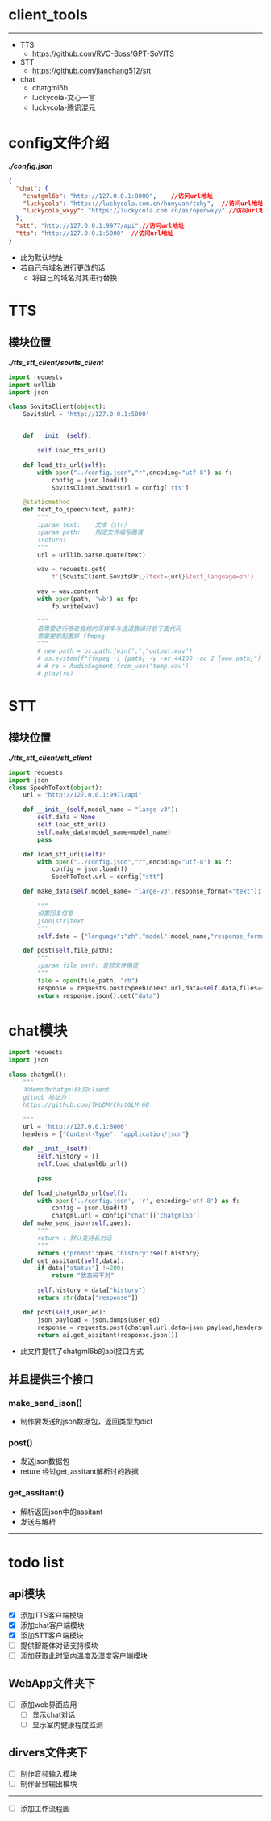 # client_tools
***
* TTS
  * https://github.com/RVC-Boss/GPT-SoVITS
* STT
  * https://github.com/jianchang512/stt
* chat
  * chatgml6b
  * luckycola-文心一言
  * luckycola-腾讯混元

# config文件介绍
***./config.json***
```json
{
  "chat": {
    "chatgml6b": "http://127.0.0.1:8000",    //访问url地址
    "luckycola": "https://luckycola.com.cn/hunyuan/txhy",  //访问url地址
    "luckycola_wxyy": "https://luckycola.com.cn/ai/openwxyy" //访问url地址
  },
  "stt": "http://127.0.0.1:9977/api",//访问url地址
  "tts": "http://127.0.0.1:5000"  //访问url地址
}
```
* 此为默认地址
* 若自己有域名进行更改的话
  * 将自己的域名对其进行替换



# TTS
## 模块位置
***./tts_stt_client/sovits_client***
```python
import requests
import urllib
import json

class SovitsClient(object):
    SovitsUrl = 'http://127.0.0.1:5000'


    def __init__(self):

        self.load_tts_url()

    def load_tts_url(self):
        with open("../config.json","r",encoding="utf-8") as f:
            config = json.load(f)
            SovitsClient.SovitsUrl = config['tts']

    @staticmethod
    def text_to_speech(text, path):
        """
        :param text:    文本（str）
        :param path:    指定文件编写路径
        :return:
        """
        url = urllib.parse.quote(text)

        wav = requests.get(
            f'{SovitsClient.SovitsUrl}?text={url}&text_language=zh')

        wav = wav.content
        with open(path, 'wb') as fp:
            fp.write(wav)

        """
        若需要进行修改音频的采样率与通道数请开启下面代码
        需要提前配置好 ffmpeg
        """
        # new_path = os.path.join(".","output.wav")
        # os.system(f"ffmpeg -i {path} -y -ar 44100 -ac 2 {new_path}")
        # # re = AudioSegment.from_wav('temp.wav')
        # play(re)
```

# STT
## 模块位置
***./tts_stt_client/stt_client***
```python
import requests
import json
class SpeehToText(object):
    url = "http://127.0.0.1:9977/api"

    def __init__(self,model_name = "large-v3"):
        self.data = None
        self.load_stt_url()
        self.make_data(model_name=model_name)
        pass

    def load_stt_url(self):
        with open("../config.json","r",encoding="utf-8") as f:
            config = json.load(f)
            SpeehToText.url = config["stt"]

    def make_data(self,model_name= "large-v3",response_format="text"):

        """
        设置回复信息
        json|str|text
        """
        self.data = {"language":"zh","model":model_name,"response_format":response_format}

    def post(self,file_path):
        """
        :param file_path: 音频文件路径
        """
        file = open(file_path, "rb")
        response = requests.post(SpeehToText.url,data=self.data,files={"file":file})
        return response.json().get("data")

```
# chat模块

```python
import requests
import json

class chatgml():
    """
    本demo为chatgml6b的client
    github 地址为：
    https://github.com/THUDM/ChatGLM-6B

    """
    url = 'http://127.0.0.1:8000'
    headers = {"Content-Type": "application/json"}

    def __init__(self):
        self.history = []
        self.load_chatgml6b_url()

        pass

    def load_chatgml6b_url(self):
        with open('../config.json', 'r', encoding='utf-8') as f:
            config = json.load(f)
            chatgml.url = config["chat"]['chatgml6b']
    def make_send_json(self,ques):
        """
        return : 默认支持长对话
        """
        return {"prompt":ques,"history":self.history}
    def get_assitant(self,data):
        if data["status"] !=200:
            return "状态码不对"

        self.history = data["history"]
        return str(data["response"])

    def post(self,user_ed):
        json_payload = json.dumps(user_ed)
        response = requests.post(chatgml.url,data=json_payload,headers=chatgml.headers)
        return ai.get_assitant(response.json())

```

* 此文件提供了chatgml6b的api接口方式

## 并且提供三个接口
### make_send_json()
* 制作要发送的json数据包，返回类型为dict
### post()
* 发送json数据包
* reture 经过get_assitant解析过的数据
### get_assitant()
* 解析返回json中的assitant
* 发送与解析

***
# todo list
## api模块
- [x] 添加TTS客户端模块
- [x] 添加chat客户端模块
- [x] 添加STT客户端模块
- [ ] 提供智能体对话支持模块
- [ ] 添加获取此时室内温度及湿度客户端模块
## WebApp文件夹下
- [ ] 添加web界面应用
  - [ ] 显示chat对话
  - [ ] 显示室内健康程度监测
## dirvers文件夹下
- [ ] 制作音频输入模块
- [ ] 制作音频输出模块

***

- [ ] 添加工作流程图